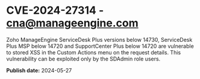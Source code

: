 # CVE-2024-27314 - cna@manageengine.com

Zoho ManageEngine ServiceDesk Plus versions below 14730, ServiceDesk Plus MSP below 14720 and SupportCenter Plus below 14720 are vulnerable to stored XSS in the Custom Actions menu on the request details. This vulnerability can be exploited only by the SDAdmin role users.

**Publish date:** 2024-05-27
